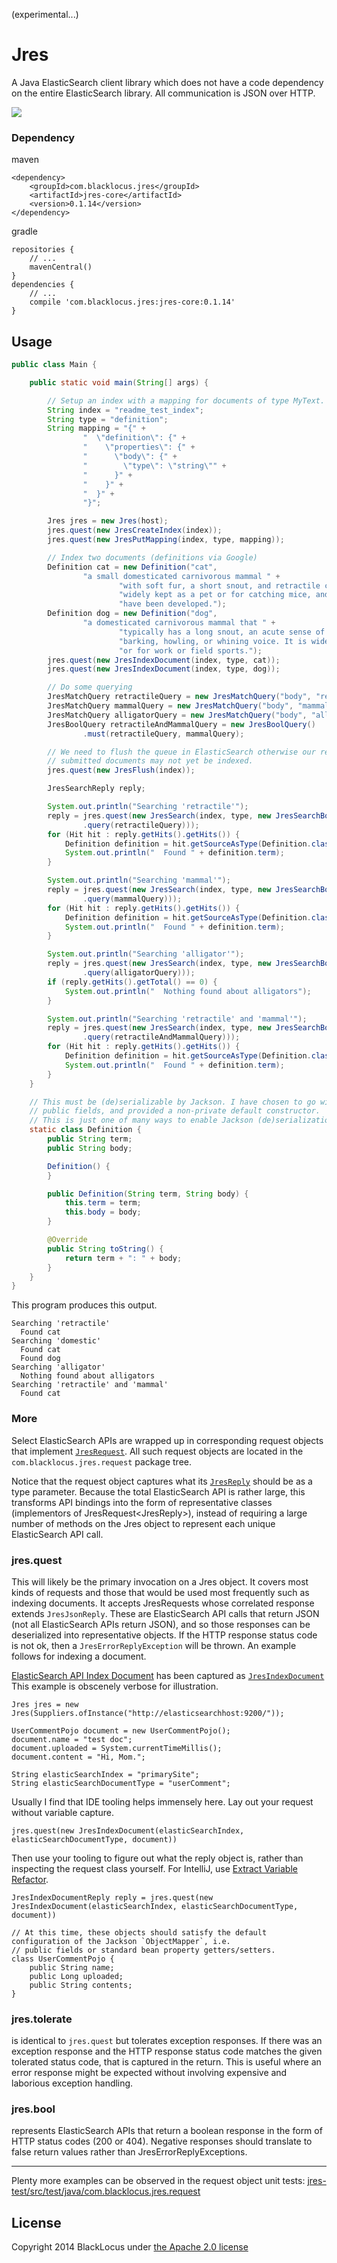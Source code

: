 (experimental...)

Jres
====
A Java ElasticSearch client library which does not have a code dependency on the entire ElasticSearch library. All
communication is JSON over HTTP.

<img src="https://travis-ci.org/blacklocus/jres.svg?branch=master"/>

### Dependency ###

maven

    <dependency>
        <groupId>com.blacklocus.jres</groupId>
        <artifactId>jres-core</artifactId>
        <version>0.1.14</version>
    </dependency>
            
gradle

    repositories {
        // ...
        mavenCentral()
    }
    dependencies {
        // ...
        compile 'com.blacklocus.jres:jres-core:0.1.14'
    }


## Usage ##

```java
public class Main {

    public static void main(String[] args) {

        // Setup an index with a mapping for documents of type MyText.
        String index = "readme_test_index";
        String type = "definition";
        String mapping = "{" +
                "  \"definition\": {" +
                "    \"properties\": {" +
                "      \"body\": {" +
                "        \"type\": \"string\"" +
                "      }" +
                "    }" +
                "  }" +
                "}";

        Jres jres = new Jres(host);
        jres.quest(new JresCreateIndex(index));
        jres.quest(new JresPutMapping(index, type, mapping));

        // Index two documents (definitions via Google)
        Definition cat = new Definition("cat",
                "a small domesticated carnivorous mammal " +
                        "with soft fur, a short snout, and retractile claws. It is " +
                        "widely kept as a pet or for catching mice, and many breeds " +
                        "have been developed.");
        Definition dog = new Definition("dog",
                "a domesticated carnivorous mammal that " +
                        "typically has a long snout, an acute sense of smell, and a " +
                        "barking, howling, or whining voice. It is widely kept as a pet " +
                        "or for work or field sports.");
        jres.quest(new JresIndexDocument(index, type, cat));
        jres.quest(new JresIndexDocument(index, type, dog));

        // Do some querying
        JresMatchQuery retractileQuery = new JresMatchQuery("body", "retractile");
        JresMatchQuery mammalQuery = new JresMatchQuery("body", "mammal");
        JresMatchQuery alligatorQuery = new JresMatchQuery("body", "alligator");
        JresBoolQuery retractileAndMammalQuery = new JresBoolQuery()
                .must(retractileQuery, mammalQuery);

        // We need to flush the queue in ElasticSearch otherwise our recently
        // submitted documents may not yet be indexed.
        jres.quest(new JresFlush(index));

        JresSearchReply reply;

        System.out.println("Searching 'retractile'");
        reply = jres.quest(new JresSearch(index, type, new JresSearchBody()
                .query(retractileQuery)));
        for (Hit hit : reply.getHits().getHits()) {
            Definition definition = hit.getSourceAsType(Definition.class);
            System.out.println("  Found " + definition.term);
        }

        System.out.println("Searching 'mammal'");
        reply = jres.quest(new JresSearch(index, type, new JresSearchBody()
                .query(mammalQuery)));
        for (Hit hit : reply.getHits().getHits()) {
            Definition definition = hit.getSourceAsType(Definition.class);
            System.out.println("  Found " + definition.term);
        }

        System.out.println("Searching 'alligator'");
        reply = jres.quest(new JresSearch(index, type, new JresSearchBody()
                .query(alligatorQuery)));
        if (reply.getHits().getTotal() == 0) {
            System.out.println("  Nothing found about alligators");
        }

        System.out.println("Searching 'retractile' and 'mammal'");
        reply = jres.quest(new JresSearch(index, type, new JresSearchBody()
                .query(retractileAndMammalQuery)));
        for (Hit hit : reply.getHits().getHits()) {
            Definition definition = hit.getSourceAsType(Definition.class);
            System.out.println("  Found " + definition.term);
        }
    }

    // This must be (de)serializable by Jackson. I have chosen to go with
    // public fields, and provided a non-private default constructor.
    // This is just one of many ways to enable Jackson (de)serialization.
    static class Definition {
        public String term;
        public String body;

        Definition() {
        }

        public Definition(String term, String body) {
            this.term = term;
            this.body = body;
        }

        @Override
        public String toString() {
            return term + ": " + body;
        }
    }
}
```

This program produces this output.

```
Searching 'retractile'
  Found cat
Searching 'domestic'
  Found cat
  Found dog
Searching 'alligator'
  Nothing found about alligators
Searching 'retractile' and 'mammal'
  Found cat
```


### More ###

Select ElasticSearch APIs are wrapped up in corresponding request objects that implement
[`JresRequest`](https://github.com/blacklocus/jres/tree/master/jres/src/main/java/com/blacklocus/jres/request/JresRequest.java).
All such request objects are located in the `com.blacklocus.jres.request` package tree.

Notice that the request object captures what its
[`JresReply`](https://github.com/blacklocus/jres/tree/master/jres/src/main/java/com/blacklocus/jres/response/JresReply.java)
should be as a type parameter. Because the total ElasticSearch API is rather large, this transforms API bindings into
the form of representative classes (implementors of JresRequest&lt;JresReply&gt;), instead of requiring a large number
of methods on the Jres object to represent each unique ElasticSearch API call.


### jres.quest ###

This will likely be the primary invocation on a Jres object. It covers most kinds of requests and those that would be
used most frequently such as indexing documents. It accepts JresRequests whose correlated response extends `JresJsonReply`.
These are ElasticSearch API calls that return JSON (not all ElasticSearch APIs return JSON), and so those responses
can be deserialized into representative objects. If the HTTP response status code is not ok, then a
`JresErrorReplyException` will be thrown. An example follows for indexing a document.

[ElasticSearch API Index Document](http://www.elasticsearch.org/guide/en/elasticsearch/reference/current/docs-index_.html)
has been captured as
[`JresIndexDocument`](https://github.com/blacklocus/jres/tree/master/jres/src/main/java/com/blacklocus/jres/request/JresRequest.java)
This example is obscenely verbose for illustration.

    Jres jres = new Jres(Suppliers.ofInstance("http://elasticsearchhost:9200/"));

    UserCommentPojo document = new UserCommentPojo();
    document.name = "test doc";
    document.uploaded = System.currentTimeMillis();
    document.content = "Hi, Mom.";

    String elasticSearchIndex = "primarySite";
    String elasticSearchDocumentType = "userComment";

Usually I find that IDE tooling helps immensely here. Lay out your request without variable capture.

    jres.quest(new JresIndexDocument(elasticSearchIndex, elasticSearchDocumentType, document))

Then use your tooling to figure out what the reply object is, rather than inspecting the request class yourself.
For IntelliJ, use [Extract Variable Refactor](http://www.jetbrains.com/idea/webhelp/extract-variable.html).

    JresIndexDocumentReply reply = jres.quest(new JresIndexDocument(elasticSearchIndex, elasticSearchDocumentType, document))

    // At this time, these objects should satisfy the default configuration of the Jackson `ObjectMapper`, i.e.
    // public fields or standard bean property getters/setters.
    class UserCommentPojo {
        public String name;
        public Long uploaded;
        public String contents;
    }


### jres.tolerate ###

is identical to `jres.quest` but tolerates exception responses. If there was an exception response and the HTTP response
status code matches the given tolerated status code, that is captured in the return. This is useful where an error
response might be expected without involving expensive and laborious exception handling.


### jres.bool ###

represents ElasticSearch APIs that return a boolean response in the form of HTTP status codes (200 or 404). Negative
responses should translate to false return values rather than JresErrorReplyExceptions.


----

Plenty more examples can be observed in the request object unit tests:
[jres-test/src/test/java/com.blacklocus.jres.request](https://github.com/blacklocus/jres/tree/master/jres-test/src/test/java/com/blacklocus/jres/request)



## License ##

Copyright 2014 BlackLocus under [the Apache 2.0 license](LICENSE)
